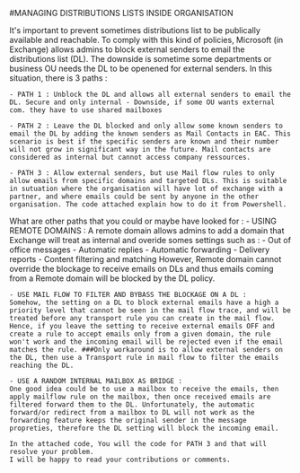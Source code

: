 #MANAGING DISTRIBUTIONS LISTS INSIDE ORGANISATION

It's important to prevent sometimes distributions list to be publically available and reachable. 
To comply with this kind of policies, Microsoft (in Exchange) allows admins to block external senders to email the distributions list (DL). 
The downside is sometime some departments or business OU needs the DL to be openened for external senders. In this situation, there is 3 paths :

    - PATH 1 : Unblock the DL and allows all external senders to email the DL. Secure and only internal - Downside, if some OU wants external com. they have to use shared mailboxes

    - PATH 2 : Leave the DL blocked and only allow some known senders to email the DL by adding the known senders as Mail Contacts in EAC. This scenario is best if the specific senders are known and their number will not grow in significant way in the future. Mail contacts are considered as internal but cannot access company ressources.

    - PATH 3 : Allow external senders, but use Mail flow rules to only allow emails from specific domains and targeted DLs. This is suitable in sutuation where the organisation will have lot of exchange with a partner, and where emails could be sent by anyone in the other organisation. The code attached explain how to do it from Powershell. 

What are other paths that you could or maybe have looked for :
    - USING REMOTE DOMAINS : 
    A remote domain allows admins to add a domain that Exchange will treat as internal and overide somes settings such as :
        - Out of office messages
        - Automatic replies
        - Automatic forwarding
        - Delivery reports
        - Content filtering and matching
    However, Remote domain cannot override the blockage to receive emails on DLs and thus emails coming from a Remote domain will be blocked by the DL policy. 

    - USE MAIL FLOW TO FILTER AND BYBASS THE BLOCKAGE ON A DL :
    Somehow, the setting on a DL to block external emails have a high a priority level that cannot be seen in the mail flow trace, and will be treated before any transport rule you can create in the mail flow. Hence, if you leave the setting to receive external emails OFF and create a rule to accept emails only from a given domain, the rule won't work and the incoming email will be rejected even if the email matches the rule. ###Only workaround is to allow external senders on the DL, then use a Transport rule in mail flow to filter the emails reaching the DL.

    - USE A RANDOM INTERNAL MAILBOX AS BRIDGE :
    One good idea could be to use a mailbox to receive the emails, then apply mailflow rule on the mailbox, then once received emails are filtered forward them to the DL. Unfortunately, the automatic forward/or redirect from a mailbox to DL will not work as the forwarding feature keeps the original sender in the message propreties, therefore the DL setting will block the incoming email. 

    In the attached code, You will the code for PATH 3 and that will resolve your problem. 
    I will be happy to read your contributions or comments. 
